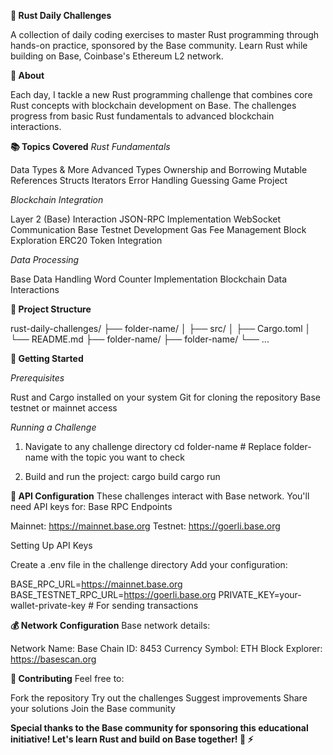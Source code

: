 **🚀 Rust Daily Challenges**

A collection of daily coding exercises to master Rust programming through hands-on practice, sponsored by the Base community. Learn Rust while building on Base, Coinbase's Ethereum L2 network.

**🎯 About**

Each day, I tackle a new Rust programming challenge that combines core Rust concepts with blockchain development on Base. The challenges progress from basic Rust fundamentals to advanced blockchain interactions.

**📚 Topics Covered**
_Rust Fundamentals_

Data Types & More Advanced Types
Ownership and Borrowing
Mutable References
Structs
Iterators
Error Handling
Guessing Game Project

_Blockchain Integration_

Layer 2 (Base) Interaction
JSON-RPC Implementation
WebSocket Communication
Base Testnet Development
Gas Fee Management
Block Exploration
ERC20 Token Integration

_Data Processing_

Base Data Handling
Word Counter Implementation
Blockchain Data Interactions

**📂 Project Structure**

rust-daily-challenges/
├── folder-name/
│   ├── src/
│   ├── Cargo.toml
│   └── README.md
├── folder-name/
├── folder-name/
└── ...


**🚀 Getting Started**

_Prerequisites_

Rust and Cargo installed on your system
Git for cloning the repository
Base testnet or mainnet access

_Running a Challenge_

1. Navigate to any challenge directory
     cd folder-name    # Replace folder-name with the topic you want to check

2. Build and run the project:
    cargo build
    cargo run

**🔑 API Configuration**
These challenges interact with Base network. You'll need API keys for:
Base RPC Endpoints

Mainnet: https://mainnet.base.org
Testnet: https://goerli.base.org

Setting Up API Keys

Create a .env file in the challenge directory
Add your configuration:

BASE_RPC_URL=https://mainnet.base.org
BASE_TESTNET_RPC_URL=https://goerli.base.org
PRIVATE_KEY=your-wallet-private-key  # For sending transactions

**💰 Network Configuration**
Base network details:

Network Name: Base
Chain ID: 8453
Currency Symbol: ETH
Block Explorer: https://basescan.org

**🤝 Contributing**
Feel free to:

Fork the repository
Try out the challenges
Suggest improvements
Share your solutions
Join the Base community

**Special thanks to the Base community for sponsoring this educational initiative! Let's learn Rust and build on Base together! 🦀 ⚡**
